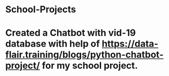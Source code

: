 # School-Projects
# Created a Chatbot with vid-19 database with help of https://data-flair.training/blogs/python-chatbot-project/ for my school project. 
